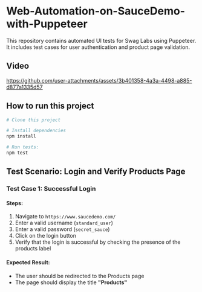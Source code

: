 # Web-Automation-on-SauceDemo-with-Puppeteer

This repository contains automated UI tests for Swag Labs using Puppeteer. It includes test cases for user authentication and product page validation.

## Video

https://github.com/user-attachments/assets/3b401358-4a3a-4498-a885-d877a1335d57

## How to run this project
```sh
# Clone this project

# Install dependencies
npm install

# Run tests:
npm test
```
## Test Scenario: Login and Verify Products Page

### **Test Case 1: Successful Login**
#### **Steps:**
1. Navigate to `https://www.saucedemo.com/`
2. Enter a valid username (`standard_user`)
3. Enter a valid password (`secret_sauce`)
4. Click on the login button
5. Verify that the login is successful by checking the presence of the products label

#### **Expected Result:**
- The user should be redirected to the Products page
- The page should display the title **"Products"**
